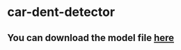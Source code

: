 # car-dent-detector

## You can download the model file [here](https://drive.google.com/file/d/1-pgRbHGNMNpHZxu6FDTc4PpwQxcxeLqy/view?usp=sharing)
